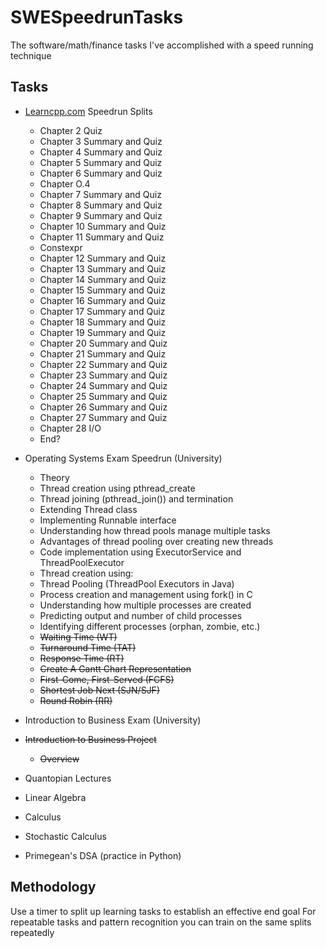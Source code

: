# SWESpeedrunTasks
The software/math/finance tasks I've accomplished with a speed running technique

## Tasks

- [Learncpp.com](https://www.learncpp.com/) Speedrun Splits
    - Chapter 2 Quiz
    - Chapter 3 Summary and Quiz
    - Chapter 4 Summary and Quiz
    - Chapter 5 Summary and Quiz
    - Chapter 6 Summary and Quiz
    - Chapter O.4 
    - Chapter 7 Summary and Quiz
    - Chapter 8 Summary and Quiz
    - Chapter 9 Summary and Quiz
    - Chapter 10 Summary and Quiz
    - Chapter 11 Summary and Quiz
    - Constexpr
    - Chapter 12 Summary and Quiz
    - Chapter 13 Summary and Quiz
    - Chapter 14 Summary and Quiz
    - Chapter 15 Summary and Quiz
    - Chapter 16 Summary and Quiz
    - Chapter 17 Summary and Quiz
    - Chapter 18 Summary and Quiz
    - Chapter 19 Summary and Quiz
    - Chapter 20 Summary and Quiz
    - Chapter 21 Summary and Quiz
    - Chapter 22 Summary and Quiz
    - Chapter 23 Summary and Quiz
    - Chapter 24 Summary and Quiz
    - Chapter 25 Summary and Quiz
    - Chapter 26 Summary and Quiz
    - Chapter 27 Summary and Quiz
    - Chapter 28 I/O
    - End?

- Operating Systems Exam Speedrun (University)
    - Theory
    - Thread creation using pthread_create
    - Thread joining (pthread_join()) and termination
    - Extending Thread class
    - Implementing Runnable interface
    - Understanding how thread pools manage multiple tasks
    - Advantages of thread pooling over creating new threads
    - Code implementation using ExecutorService and ThreadPoolExecutor
    - Thread creation using:
    - Thread Pooling (ThreadPool Executors in Java)
    - Process creation and management using fork() in C
    - Understanding how multiple processes are created
    - Predicting output and number of child processes
    - Identifying different processes (orphan, zombie, etc.)
    - ~~Waiting Time (WT)~~
    - ~~Turnaround Time (TAT)~~
    - ~~Response Time (RT)~~
    - ~~Create A Gantt Chart Representation~~
    - ~~First-Come, First-Served (FCFS)~~
    - ~~Shortest Job Next (SJN/SJF)~~
    - ~~Round Robin (RR)~~

- Introduction to Business Exam (University)

- ~~Introduction to Business Project~~
    - ~~Overview~~

- Quantopian Lectures

- Linear Algebra

- Calculus

- Stochastic Calculus

- Primegean's DSA (practice in Python)

## Methodology

Use a timer to split up learning tasks to establish an effective end goal
For repeatable tasks and pattern recognition you can train on the same splits repeatedly

